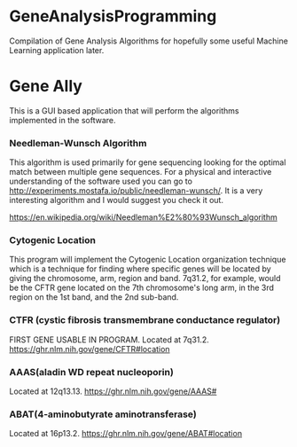 # GeneAnalysisProgramming
Compilation of Gene Analysis Algorithms for hopefully some useful Machine Learning application later.

# Gene Ally
This is a GUI based application that will perform the algorithms implemented in the software.

### Needleman-Wunsch Algorithm
This algorithm is used primarily for gene sequencing looking for the optimal match between multiple gene sequences. For a physical and interactive understanding of the software used you can go to http://experiments.mostafa.io/public/needleman-wunsch/. It is a very interesting algorithm and I would suggest you check it out.

https://en.wikipedia.org/wiki/Needleman%E2%80%93Wunsch_algorithm

### Cytogenic Location
This program will implement the Cytogenic Location organization technique which is a technique for finding where specific genes will be located by giving the chromosome, arm, region and band. 7q31.2, for example, would be the CFTR gene located on the 7th chromosome's long arm, in the 3rd region on the 1st band, and the 2nd sub-band.

### CTFR (cystic fibrosis transmembrane conductance regulator)

FIRST GENE USABLE IN PROGRAM. Located at 7q31.2. https://ghr.nlm.nih.gov/gene/CFTR#location

### AAAS(aladin WD repeat nucleoporin)

Located at 12q13.13. https://ghr.nlm.nih.gov/gene/AAAS#

### ABAT(4-aminobutyrate aminotransferase)

Located at 16p13.2. https://ghr.nlm.nih.gov/gene/ABAT#location
